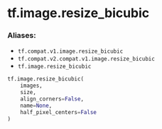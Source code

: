 <div itemscope itemtype="http://developers.google.com/ReferenceObject">
<meta itemprop="name" content="tf.image.resize_bicubic" />
<meta itemprop="path" content="Stable" />
</div>

# tf.image.resize_bicubic



### Aliases:

* `tf.compat.v1.image.resize_bicubic`
* `tf.compat.v2.compat.v1.image.resize_bicubic`
* `tf.image.resize_bicubic`

``` python
tf.image.resize_bicubic(
    images,
    size,
    align_corners=False,
    name=None,
    half_pixel_centers=False
)
```

<!-- Placeholder for "Used in" -->
